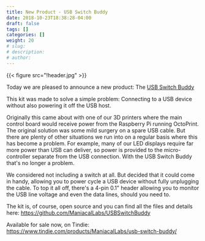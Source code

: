 ```yaml
---
title: New Product - USB Switch Buddy
date: 2018-10-23T18:38:28-04:00
draft: false
tags: []
categories: []
weight: 20
# slug:
# description:
# author:
---
```


{{< figure src="!header.jpg" >}}

Today we are pleased to announce a new product: The [USB Switch Buddy](https://www.tindie.com/products/ManiacalLabs/usb-switch-buddy/)

This kit was made to solve a simple problem: Connecting to a USB device without also powering it off the USB host.

Originally this came about with one of our 3D printers where the main control board would receive power from the Raspberry Pi running OctoPrint. The original solution was some mild surgery on a spare USB cable. But there are plenty of other situations we run into on a regular basis where this has become a problem. For example, many of our LED displays require far more power than USB can deliver, so power is provided to the micro-controller separate from the USB connection. With the USB Switch Buddy that's no longer a problem.

We considered not including a switch at all. But decided that it could come in handy, allowing you to power cycle a USB device without fully unplugging the cable. To top it all off, there's a 4-pin 0.1" header allowing you to monitor the USB line voltage and even the data lines, should you need to.

The kit is, of course, open source and you can find all the files and details here: https://github.com/ManiacalLabs/USBSwitchBuddy

Available for sale now, on Tindie: https://www.tindie.com/products/ManiacalLabs/usb-switch-buddy/